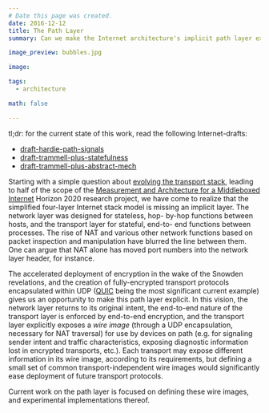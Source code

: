 ```yaml
---
# Date this page was created.
date: 2016-12-12
title: The Path Layer
summary: Can we make the Internet architecture's implicit path layer explicit?

image_preview: bubbles.jpg

image:

tags:
  - architecture

math: false

---
```


tl;dr: for the current state of this work, read the following Internet-drafts:

- [draft-hardie-path-signals](https://tools.ietf.org/html/draft-hardie-path-signals)
- [draft-trammell-plus-statefulness](https://tools.ietf.org/html/draft-trammell-plus-statefulness)
- [draft-trammell-plus-abstract-mech](https://tools.ietf.org/html/draft-trammell-plus-abstract-mech)

Starting with a simple question about [evolving the transport stack](/publication/udp35-ieee-2014/), 
leading to half of the scope of the 
[Measurement and Architecture for a Middleboxed Internet](https://mami-project.eu/) Horizon 2020 research project,
we have come to realize that the simplified four-layer Internet stack model is
missing an implicit layer. The network layer was designed for stateless, hop-
by-hop functions between hosts, and the transport layer for stateful, end-to-
end functions between processes. The rise of NAT and various other network
functions based on packet inspection and manipulation have blurred the line
between them. One can argue that NAT alone has moved port numbers into the
network layer header, for instance.

The accelerated deployment of encryption in the wake of the Snowden
revelations, and the creation of fully-encrypted transport protocols
encapsulated within UDP
([QUIC](https://tools.ietf.org/html/draft-ietf-quic-protocol) being the most
significant current example) gives us an opportunity to make this path layer
explicit. In this vision, the network layer returns to its original intent,
the end-to-end nature of the transport layer is enforced by end-to-end
encryption, and the transport layer explicitly exposes a *wire image* (through
a UDP encapsulation, necessary for NAT traversal) for use by devices on path
(e.g. for signaling sender intent and traffic characteristics, exposing
diagnostic information lost in encrypted transports, etc.). Each transport may
expose different information in its wire image, according to its requirements,
but defining a small set of common transport-independent wire images would
significantly ease deployment of future transport protocols.

Current work on the path layer is focused on defining these wire images, and
experimental implementations thereof.
